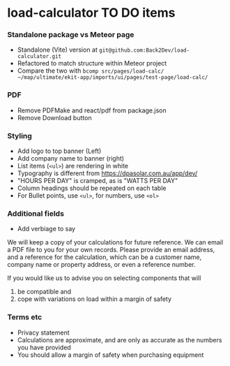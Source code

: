 # load-calculator TO DO items

### Standalone package vs Meteor page

- Standalone (Vite) version at `git@github.com:Back2Dev/load-calculator.git`
- Refactored to match structure within Meteor project
- Compare the two with `bcomp src/pages/load-calc/ ~/map/ultimate/ekit-app/imports/ui/pages/test-page/load-calc/`

### PDF

- Remove PDFMake and react/pdf from package.json
- Remove Download button

### Styling

- Add logo to top banner (Left)
- Add company name to banner (right)
- List items (`<ul>`) are rendering in white
- Typography is different from https://dpasolar.com.au/app/dev/
- "HOURS PER DAY" is cramped, as is "WATTS PER DAY"
- Column headings should be repeated on each table
- For Bullet points, use `<ul>`, for numbers, use `<ol>`

### Additional fields

- Add verbiage to say

We will keep a copy of your calculations for future reference. We can email a PDF file to you for your own records. Please provide an email address, and a reference for the calculation, which can be a customer name, company name or property address, or even a reference number.

If you would like us to advise you on selecting components that will

1. be compatible and
2. cope with variations on load within a margin of safety

### Terms etc

- Privacy statement
- Calculations are approximate, and are only as accurate as the numbers you have provided
- You should allow a margin of safety when purchasing equipment
